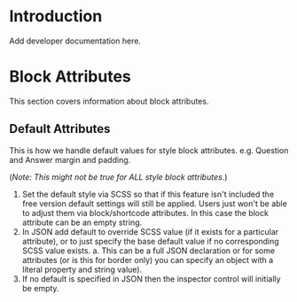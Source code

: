 # Introduction

Add developer documentation here.

# Block Attributes

This section covers information about block attributes.

## Default Attributes

This is how we handle default values for style block attributes. e.g. Question and Answer margin and padding.

(*Note: This might not be true for ALL style block attributes.*)

1. Set the default style via SCSS so that if this feature isn't included the free version default settings will still be applied. Users just won't be able to adjust them via block/shortcode attributes. In this case the block attribute can be an empty string.
2. In JSON add default to override SCSS value (if it exists for a particular attribute), or to just specify the base default value if no corresponding SCSS value exists.
  a. This can be a full JSON declaration or for some attributes (or is this for border only) you can specify an object with a literal property and string value).
4. If no default is specified in JSON then the inspector control will initially be empty.
